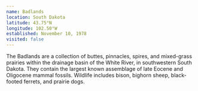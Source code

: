 ```yaml
---
name: Badlands
location: South Dakota
latitude: 43.75°N
longitude: 102.50°W
established: November 10, 1978
visited: false
---
```


The Badlands are a collection of buttes, pinnacles, spires, and mixed-grass prairies within the drainage basin of the White River, in southwestern South Dakota. They contain the largest known assemblage of late Eocene and Oligocene mammal fossils. Wildlife includes bison, bighorn sheep, black-footed ferrets, and prairie dogs.
